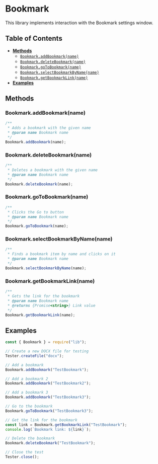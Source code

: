 # Bookmark

This library implements interaction with the Bookmark settings window.

## Table of Contents

-   [**Methods**](#methods)
    -   [`Bookmark.addBookmark(name)`](#bookmarkaddbookmarkname)
    -   [`Bookmark.deleteBookmark(name)`](#bookmarkdeletebookmarkname)
    -   [`Bookmark.goToBookmark(name)`](#bookmarkgotobookmarkname)
    -   [`Bookmark.selectBookmarkByName(name)`](#bookmarkselectbookmarkbynamename)
    -   [`Bookmark.getBookmarkLink(name)`](#bookmarkgetbookmarklinkname)
-   [**Examples**](#examples)

## Methods

### Bookmark.addBookmark(name)

```javascript
/**
 * Adds a bookmark with the given name
 * @param name Bookmark name
 */
Bookmark.addBookmark(name);
```

### Bookmark.deleteBookmark(name)

```javascript
/**
 * Deletes a bookmark with the given name
 * @param name Bookmark name
 */
Bookmark.deleteBookmark(name);
```

### Bookmark.goToBookmark(name)

```javascript
/**
 * Clicks the Go to button
 * @param name Bookmark name
 */
Bookmark.goToBookmark(name);
```

### Bookmark.selectBookmarkByName(name)

```javascript
/**
 * Finds a bookmark item by name and clicks on it
 * @param name Bookmark name
 */
Bookmark.selectBookmarkByName(name);
```

### Bookmark.getBookmarkLink(name)

```javascript
/**
 * Gets the link for the bookmark
 * @param name Bookmark name
 * @returns {Promise<string>} Link value
 */
Bookmark.getBookmarkLink(name);
```

## Examples

```javascript
const { Bookmark } = require("lib");

// Create a new DOCX file for testing
Tester.createFile("docx");

// Add a bookmark
Bookmark.addBookmark("TestBookmark");

// Add a bookmark 2
Bookmark.addBookmark("TestBookmark2");

// Add a bookmark 3
Bookmark.addBookmark("TestBookmark3");

// Go to the bookmark
Bookmark.goToBookmark("TestBookmark3");

// Get the link for the bookmark
const link = Bookmark.getBookmarkLink("TestBookmark");
console.log(`Bookmark link: ${link}`);

// Delete the bookmark
Bookmark.deleteBookmark("TestBookmark");

// Close the test
Tester.close();
```
